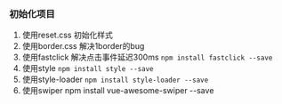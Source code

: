 ### 初始化项目 ###
1. 使用reset.css 初始化样式
2. 使用border.css 解决1border的bug
3. 使用fastclick 解决点击事件延迟300ms `npm install fastclick --save`
4. 使用style `npm install style --save`
5. 使用style-loader `npm install style-loader --save`
6. 使用swiper npm install vue-awesome-swiper --save
